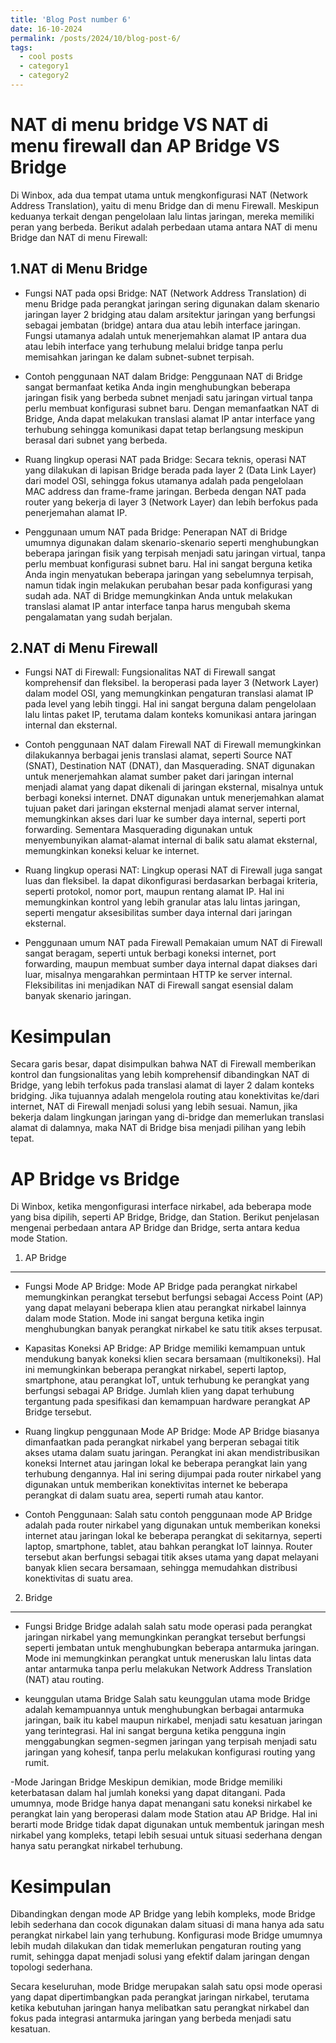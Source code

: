 ```yaml
---
title: 'Blog Post number 6'
date: 16-10-2024
permalink: /posts/2024/10/blog-post-6/
tags:
  - cool posts
  - category1
  - category2
---
```



NAT di menu bridge VS NAT di menu firewall dan AP Bridge VS Bridge
======
Di Winbox, ada dua tempat utama untuk mengkonfigurasi NAT (Network Address Translation), yaitu di menu Bridge dan di menu Firewall. Meskipun keduanya terkait dengan pengelolaan lalu lintas jaringan, mereka memiliki peran yang berbeda. Berikut adalah perbedaan utama antara NAT di menu Bridge dan NAT di menu Firewall:

1.NAT di Menu Bridge
------
- Fungsi NAT pada opsi Bridge:
NAT (Network Address Translation) di menu Bridge pada perangkat jaringan sering digunakan dalam skenario jaringan layer 2 bridging atau dalam arsitektur jaringan yang berfungsi sebagai jembatan (bridge) antara dua atau lebih interface jaringan. Fungsi utamanya adalah untuk menerjemahkan alamat IP antara dua atau lebih interface yang terhubung melalui bridge tanpa perlu memisahkan jaringan ke dalam subnet-subnet terpisah.

- Contoh penggunaan NAT dalam Bridge:
Penggunaan NAT di Bridge sangat bermanfaat ketika Anda ingin menghubungkan beberapa jaringan fisik yang berbeda subnet menjadi satu jaringan virtual tanpa perlu membuat konfigurasi subnet baru. Dengan memanfaatkan NAT di Bridge, Anda dapat melakukan translasi alamat IP antar interface yang terhubung sehingga komunikasi dapat tetap berlangsung meskipun berasal dari subnet yang berbeda.

- Ruang lingkup operasi NAT pada Bridge:
Secara teknis, operasi NAT yang dilakukan di lapisan Bridge berada pada layer 2 (Data Link Layer) dari model OSI, sehingga fokus utamanya adalah pada pengelolaan MAC address dan frame-frame jaringan. Berbeda dengan NAT pada router yang bekerja di layer 3 (Network Layer) dan lebih berfokus pada penerjemahan alamat IP.

- Penggunaan umum NAT pada Bridge:
Penerapan NAT di Bridge umumnya digunakan dalam skenario-skenario seperti menghubungkan beberapa jaringan fisik yang terpisah menjadi satu jaringan virtual, tanpa perlu membuat konfigurasi subnet baru. Hal ini sangat berguna ketika Anda ingin menyatukan beberapa jaringan yang sebelumnya terpisah, namun tidak ingin melakukan perubahan besar pada konfigurasi yang sudah ada. NAT di Bridge memungkinkan Anda untuk melakukan translasi alamat IP antar interface tanpa harus mengubah skema pengalamatan yang sudah berjalan.

2.NAT di Menu Firewall
------
 - Fungsi NAT di Firewall:
 Fungsionalitas NAT di Firewall sangat komprehensif dan fleksibel. Ia beroperasi pada layer 3 (Network Layer) dalam model OSI, yang memungkinkan pengaturan translasi alamat IP pada level yang lebih tinggi. Hal ini sangat berguna dalam pengelolaan lalu lintas paket IP, terutama dalam konteks komunikasi antara jaringan internal dan eksternal.

 - Contoh penggunaan NAT dalam Firewall
 NAT di Firewall memungkinkan dilakukannya berbagai jenis translasi alamat, seperti Source NAT (SNAT), Destination NAT (DNAT), dan Masquerading. SNAT digunakan untuk menerjemahkan alamat sumber paket dari jaringan internal menjadi alamat yang dapat dikenali di jaringan eksternal, misalnya untuk berbagi koneksi internet. DNAT digunakan untuk menerjemahkan alamat tujuan paket dari jaringan eksternal menjadi alamat server internal, memungkinkan akses dari luar ke sumber daya internal, seperti port forwarding. Sementara Masquerading digunakan untuk menyembunyikan alamat-alamat internal di balik satu alamat eksternal, memungkinkan koneksi keluar ke internet.

 - Ruang lingkup operasi NAT:
 Lingkup operasi NAT di Firewall juga sangat luas dan fleksibel. Ia dapat dikonfigurasi berdasarkan berbagai kriteria, seperti protokol, nomor port, maupun rentang alamat IP. Hal ini memungkinkan kontrol yang lebih granular atas lalu lintas jaringan, seperti mengatur aksesibilitas sumber daya internal dari jaringan eksternal.

 - Penggunaan umum NAT pada Firewall
 Pemakaian umum NAT di Firewall sangat beragam, seperti untuk berbagi koneksi internet, port forwarding, maupun membuat sumber daya internal dapat diakses dari luar, misalnya mengarahkan permintaan HTTP ke server internal. Fleksibilitas ini menjadikan NAT di Firewall sangat esensial dalam banyak skenario jaringan.


Kesimpulan
======
Secara garis besar, dapat disimpulkan bahwa NAT di Firewall memberikan kontrol dan fungsionalitas yang lebih komprehensif dibandingkan NAT di Bridge, yang lebih terfokus pada translasi alamat di layer 2 dalam konteks bridging. Jika tujuannya adalah mengelola routing atau konektivitas ke/dari internet, NAT di Firewall menjadi solusi yang lebih sesuai. Namun, jika bekerja dalam lingkungan jaringan yang di-bridge dan memerlukan translasi alamat di dalamnya, maka NAT di Bridge bisa menjadi pilihan yang lebih tepat.


AP Bridge vs Bridge
====== 
Di Winbox, ketika mengonfigurasi interface nirkabel, ada beberapa mode yang bisa dipilih, seperti AP Bridge, Bridge, dan Station. Berikut penjelasan mengenai perbedaan antara AP Bridge dan Bridge, serta antara kedua mode Station.

1. AP Bridge
------
- Fungsi Mode AP Bridge:
Mode AP Bridge pada perangkat nirkabel memungkinkan perangkat tersebut berfungsi sebagai Access Point (AP) yang dapat melayani beberapa klien atau perangkat nirkabel lainnya dalam mode Station. Mode ini sangat berguna ketika ingin menghubungkan banyak perangkat nirkabel ke satu titik akses terpusat.

- Kapasitas Koneksi AP Bridge:
AP Bridge memiliki kemampuan untuk mendukung banyak koneksi klien secara bersamaan (multikoneksi). Hal ini memungkinkan beberapa perangkat nirkabel, seperti laptop, smartphone, atau perangkat IoT, untuk terhubung ke perangkat yang berfungsi sebagai AP Bridge. Jumlah klien yang dapat terhubung tergantung pada spesifikasi dan kemampuan hardware perangkat AP Bridge tersebut.

- Ruang lingkup penggunaan Mode AP Bridge:
Mode AP Bridge biasanya dimanfaatkan pada perangkat nirkabel yang berperan sebagai titik akses utama dalam suatu jaringan. Perangkat ini akan mendistribusikan koneksi Internet atau jaringan lokal ke beberapa perangkat lain yang terhubung dengannya. Hal ini sering dijumpai pada router nirkabel yang digunakan untuk memberikan konektivitas internet ke beberapa perangkat di dalam suatu area, seperti rumah atau kantor.

- Contoh Penggunaan: 
Salah satu contoh penggunaan mode AP Bridge adalah pada router nirkabel yang digunakan untuk memberikan koneksi internet atau jaringan lokal ke beberapa perangkat di sekitarnya, seperti laptop, smartphone, tablet, atau bahkan perangkat IoT lainnya. Router tersebut akan berfungsi sebagai titik akses utama yang dapat melayani banyak klien secara bersamaan, sehingga memudahkan distribusi konektivitas di suatu area.

2. Bridge
------
- Fungsi Bridge
Bridge adalah salah satu mode operasi pada perangkat jaringan nirkabel yang memungkinkan perangkat tersebut berfungsi seperti jembatan untuk menghubungkan beberapa antarmuka jaringan. Mode ini memungkinkan perangkat untuk meneruskan lalu lintas data antar antarmuka tanpa perlu melakukan Network Address Translation (NAT) atau routing.

- keunggulan utama Bridge
Salah satu keunggulan utama mode Bridge adalah kemampuannya untuk menghubungkan berbagai antarmuka jaringan, baik itu kabel maupun nirkabel, menjadi satu kesatuan jaringan yang terintegrasi. Hal ini sangat berguna ketika pengguna ingin menggabungkan segmen-segmen jaringan yang terpisah menjadi satu jaringan yang kohesif, tanpa perlu melakukan konfigurasi routing yang rumit.

-Mode Jaringan Bridge 
Meskipun demikian, mode Bridge memiliki keterbatasan dalam hal jumlah koneksi yang dapat ditangani. Pada umumnya, mode Bridge hanya dapat menangani satu koneksi nirkabel ke perangkat lain yang beroperasi dalam mode Station atau AP Bridge. Hal ini berarti mode Bridge tidak dapat digunakan untuk membentuk jaringan mesh nirkabel yang kompleks, tetapi lebih sesuai untuk situasi sederhana dengan hanya satu perangkat nirkabel terhubung.

Kesimpulan
======
Dibandingkan dengan mode AP Bridge yang lebih kompleks, mode Bridge lebih sederhana dan cocok digunakan dalam situasi di mana hanya ada satu perangkat nirkabel lain yang terhubung. Konfigurasi mode Bridge umumnya lebih mudah dilakukan dan tidak memerlukan pengaturan routing yang rumit, sehingga dapat menjadi solusi yang efektif dalam jaringan dengan topologi sederhana.

Secara keseluruhan, mode Bridge merupakan salah satu opsi mode operasi yang dapat dipertimbangkan pada perangkat jaringan nirkabel, terutama ketika kebutuhan jaringan hanya melibatkan satu perangkat nirkabel dan fokus pada integrasi antarmuka jaringan yang berbeda menjadi satu kesatuan.